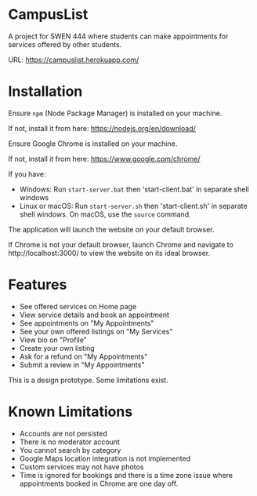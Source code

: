 # CampusList
A project for SWEN 444 where students can make appointments for services offered by other students.

URL: https://campuslist.herokuapp.com/

# Installation
Ensure `npm` (Node Package Manager) is installed on your machine. 

If not, install it from here: https://nodejs.org/en/download/

Ensure Google Chrome is installed on your machine. 

If not, install it from here: https://www.google.com/chrome/

If you have:
- Windows: Run `start-server.bat` then 'start-client.bat' in separate shell windows
- Linux or macOS: Run `start-server.sh` then 'start-client.sh' in separate shell windows. On macOS, use the `source` command.

The application will launch the website on your default browser.

If Chrome is not your default browser, launch Chrome and navigate to http://localhost:3000/ to view the website on its ideal browser.

# Features
- See offered services on Home page
- View service details and book an appointment
- See appointments on "My Appointments"
- See your own offered listings on "My Services"
- View bio on "Profile"
- Create your own listing
- Ask for a refund on "My Appointments"
- Submit a review in "My Appointments"

This is a design prototype. Some limitations exist.

# Known Limitations
- Accounts are not persisted
- There is no moderator account
- You cannot search by category
- Google Maps location integration is not implemented
- Custom services may not have photos
- Time is ignored for bookings and there is a time zone issue where appointments booked in Chrome are one day off.
